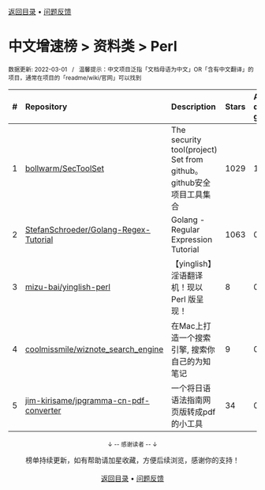 <a href="https://github.com/GrowingGit/GitHub-Chinese-Top-Charts#github中文排行榜">返回目录</a> • <a href="/content/docs/feedback.md">问题反馈</a>

# 中文增速榜 > 资料类 > Perl
<sub>数据更新: 2022-03-01&nbsp;&nbsp;&nbsp;/&nbsp;&nbsp;&nbsp;温馨提示：中文项目泛指「文档母语为中文」OR「含有中文翻译」的项目，通常在项目的「readme/wiki/官网」可以找到</sub>

|#|Repository|Description|Stars|Average daily growth|Updated|
|:-|:-|:-|:-|:-|:-|
|1|[bollwarm/SecToolSet](https://github.com/bollwarm/SecToolSet)|The security tool(project) Set from github。github安全项目工具集合 |1029|1|2022-02-22|
|2|[StefanSchroeder/Golang-Regex-Tutorial](https://github.com/StefanSchroeder/Golang-Regex-Tutorial)|Golang - Regular Expression Tutorial|1063|0|2021-10-15|
|3|[mizu-bai/yinglish-perl](https://github.com/mizu-bai/yinglish-perl)|【yinglish】淫语翻译机！现以 Perl 版呈现！|8|0|2021-12-13|
|4|[coolmissmile/wiznote_search_engine](https://github.com/coolmissmile/wiznote_search_engine)|在Mac上打造一个搜索引擎, 搜索你自己的为知笔记|9|0|2022-02-16|
|5|[jim-kirisame/jpgramma-cn-pdf-converter](https://github.com/jim-kirisame/jpgramma-cn-pdf-converter)|一个将日语语法指南网页版转成pdf的小工具|34|0|2021-10-10|

<div align="center">
    <p><sub>↓ -- 感谢读者 -- ↓</sub></p>
    榜单持续更新，如有帮助请加星收藏，方便后续浏览，感谢你的支持！
</div>

<br/>

<div align="center"><a href="https://github.com/GrowingGit/GitHub-Chinese-Top-Charts#github中文排行榜">返回目录</a> • <a href="/content/docs/feedback.md">问题反馈</a></div>
